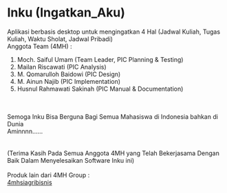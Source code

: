 Inku (Ingatkan_Aku)
============

Aplikasi berbasis desktop untuk mengingatkan 4 Hal (Jadwal Kuliah, Tugas Kuliah, Waktu Sholat, Jadwal Pribadi)
<br />
Anggota Team (4MH) :<br />
1. Moch. Saiful Umam (Team Leader, PIC Planning & Testing) <br />
2. Mailan Riscawati (PIC Analysis)<br />
3. M. Qomarulloh Baidowi (PIC Design)<br />
4. M. Ainun Najib (PIC Implementation)<br />
5. Husnul Rahmawati Sakinah (PIC Manual & Documentation)<br />
<br />
<br />
Semoga Inku Bisa Berguna Bagi Semua Mahasiswa di Indonesia bahkan di Dunia
<br />
Aminnnn......
<br />
<br />
<br />
(Terima Kasih Pada Semua Anggota 4MH yang Telah Bekerjasama Dengan Baik Dalam Menyelesaikan Software Inku ini)
<br />
<br />
Produk lain dari 4MH Group :
<br />
<a href='http://4mhsiagribisnis.site90.com/' target='_blank'>4mhsiagribisnis</a>
